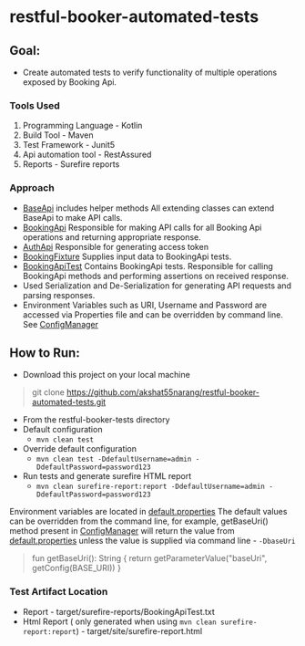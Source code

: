 # restful-booker-automated-tests

## Goal:
- Create automated tests to verify functionality of multiple operations exposed by Booking Api.

### Tools Used
1. Programming Language - Kotlin
2. Build Tool - Maven
3. Test Framework - Junit5
4. Api automation tool - RestAssured
5. Reports - Surefire reports

### Approach

- [BaseApi](src/main/kotlin/api/BaseApi.kt) includes helper methods
  All extending classes can extend BaseApi to make API calls.
- [BookingApi](src/main/kotlin/api/BookingApi.kt) Responsible for making API calls for all Booking Api operations
  and returning appropriate response.
- [AuthApi](src/main/kotlin/api/AuthApi.kt) Responsible for generating access token
- [BookingFixture](src/main/kotlin/fixtures/BookingFixture.kt) Supplies input data to BookingApi tests.
- [BookingApiTest](src/test/kotlin/BookingApiTest.kt) Contains BookingApi tests. Responsible for calling BookingApi 
  methods and performing assertions on received response.
- Used Serialization and De-Serialization for generating API requests and parsing responses.
- Environment Variables such as URI, Username and Password are accessed via Properties file 
  and can be overridden by command line. See [ConfigManager](src/main/kotlin/utils/ConfigManager.kt)

## How to Run:
-  Download this project on your local machine
> git clone https://github.com/akshat55narang/restful-booker-automated-tests.git

- From the restful-booker-tests directory
- Default configuration 
  - `mvn clean test`
- Override default configuration 
  - `mvn clean test -DdefaultUsername=admin -DdefaultPassword=password123`
- Run tests and generate surefire HTML report
  - `mvn clean surefire-report:report -DdefaultUsername=admin -DdefaultPassword=password123`

Environment variables are located in [default.properties](src/main/resources/default.properties)
The default values can be overridden from the command line, for example,
getBaseUri() method present in [ConfigManager](src/main/kotlin/utils/ConfigManager.kt)
will return the value from [default.properties](src/main/resources/default.properties) unless the value is supplied
via command line - `-DbaseUri`

> fun getBaseUri(): String {
return getParameterValue("baseUri", getConfig(BASE_URI))
}

### Test Artifact Location
- Report - target/surefire-reports/BookingApiTest.txt
- Html Report ( only generated when using `mvn clean surefire-report:report`) - target/site/surefire-report.html

